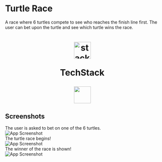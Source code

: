 # Turtle Race
A race where 6 turtles compete to see who reaches the finish line first. The user can bet upon the turtle and see which turtle wins the race.

<h1 align="center">
  <img src="https://ik.imagekit.io/pq7opoglh/GitHub_ReadMe/stack_GjMfbKvDP.svg?ik-sdk-version=javascript-1.4.3&updatedAt=1655143763495" width="55" alt="stacklogo-python" />

 TechStack</h1>

<div align="center"><img width="55" src="https://raw.githubusercontent.com/gilbarbara/logos/master/logos/python.svg"/></div>

## Screenshots
The user is asked to bet on one of the 6 turtles.
<br>
![App Screenshot](https://ik.imagekit.io/pq7opoglh/GitHub_ReadMe/PythonMiniProjects/Turtle_Race/betting_GUI_sDBi06k-2.png?ik-sdk-version=javascript-1.4.3&updatedAt=1655567740804)
<br>
The turtle race begins!
<br>
![App Screenshot](https://ik.imagekit.io/pq7opoglh/GitHub_ReadMe/PythonMiniProjects/Turtle_Race/Turtle_Racing_oR8H2vi6kD.png?ik-sdk-version=javascript-1.4.3&updatedAt=1655567740845)
<br>
The winner of the race is shown!
<br>
![App Screenshot](https://ik.imagekit.io/pq7opoglh/GitHub_ReadMe/PythonMiniProjects/Turtle_Race/winner_f5qQVjRN_.png?ik-sdk-version=javascript-1.4.3&updatedAt=1655567740790)
